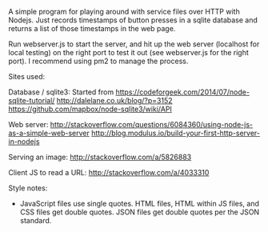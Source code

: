 A simple program for playing around with service files over HTTP with Nodejs. Just records timestamps of button presses in a sqlite database and returns a list of those timestamps in the web page.

Run webserver.js to start the server, and hit up the web server (localhost for local testing) on the right port to test it out (see webserver.js for the right port). I recommend using pm2 to manage the process.

Sites used:

Database / sqlite3:
Started from  https://codeforgeek.com/2014/07/node-sqlite-tutorial/
http://dalelane.co.uk/blog/?p=3152
https://github.com/mapbox/node-sqlite3/wiki/API

Web server:
http://stackoverflow.com/questions/6084360/using-node-js-as-a-simple-web-server
http://blog.modulus.io/build-your-first-http-server-in-nodejs

Serving an image: http://stackoverflow.com/a/5826883

Client JS to read a URL: http://stackoverflow.com/a/4033310

Style notes:
* JavaScript files use single quotes. HTML files, HTML within JS files, and CSS files get double quotes. JSON files get double quotes per the JSON standard.
